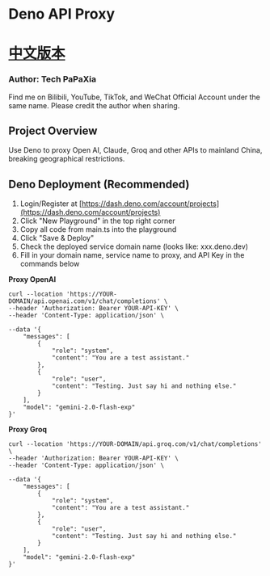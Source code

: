 # Deno API Proxy

# [中文版本](README.MD)

### Author: Tech PaPaXia
Find me on Bilibili, YouTube, TikTok, and WeChat Official Account under the same name. Please credit the author when sharing.

## Project Overview
Use Deno to proxy Open AI, Claude, Groq and other APIs to mainland China, breaking geographical restrictions.

## Deno Deployment (Recommended)

1. Login/Register at [https://dash.deno.com/account/projects](https://dash.deno.com/account/projects)
2. Click "New Playground" in the top right corner
3. Copy all code from main.ts into the playground
4. Click "Save & Deploy"
5. Check the deployed service domain name (looks like: xxx.deno.dev)
6. Fill in your domain name, service name to proxy, and API Key in the commands below

<b>Proxy OpenAI</b>
```
curl --location 'https://YOUR-DOMAIN/api.openai.com/v1/chat/completions' \
--header 'Authorization: Bearer YOUR-API-KEY' \
--header 'Content-Type: application/json' \

--data '{
    "messages": [
        {
            "role": "system",
            "content": "You are a test assistant."
        },
        {
            "role": "user",
            "content": "Testing. Just say hi and nothing else."
        }
    ],
    "model": "gemini-2.0-flash-exp"
}'
```

<b>Proxy Groq</b>
```
curl --location 'https://YOUR-DOMAIN/api.groq.com/v1/chat/completions' \
--header 'Authorization: Bearer YOUR-API-KEY' \
--header 'Content-Type: application/json' \

--data '{
    "messages": [
        {
            "role": "system",
            "content": "You are a test assistant."
        },
        {
            "role": "user",
            "content": "Testing. Just say hi and nothing else."
        }
    ],
    "model": "gemini-2.0-flash-exp"
}'
``` 